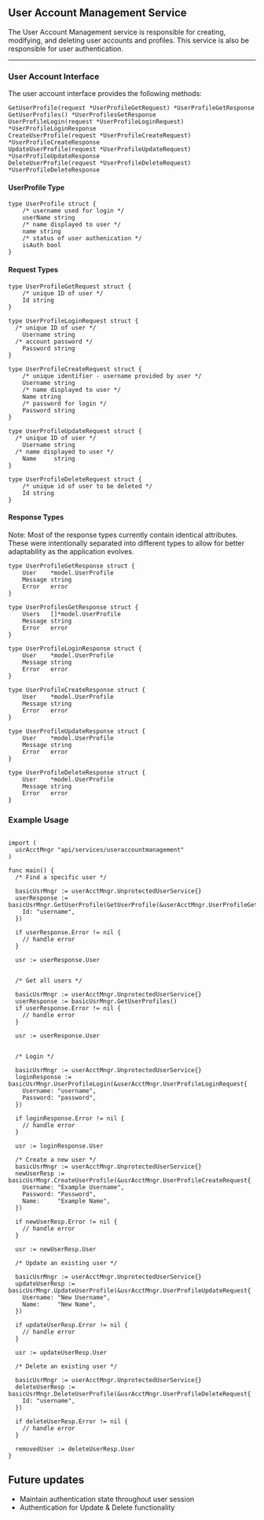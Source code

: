 ## User Account Management Service

The User Account Management service is responsible for creating, modifying, and deleting user accounts and profiles. This service is also be responsible for user authentication.

---

### User Account Interface

The user account interface provides the following methods:
```golang
GetUserProfile(request *UserProfileGetRequest) *UserProfileGetResponse
GetUserProfiles() *UserProfilesGetResponse
UserProfileLogin(request *UserProfileLoginRequest) *UserProfileLoginResponse
CreateUserProfile(request *UserProfileCreateRequest) *UserProfileCreateResponse
UpdateUserProfile(request *UserProfileUpdateRequest) *UserProfileUpdateResponse
DeleteUserProfile(request *UserProfileDeleteRequest) *UserProfileDeleteResponse
 ```


#### UserProfile Type
```golang
type UserProfile struct {
	/* username used for login */
	userName string
	/* name displayed to user */
	name string
	/* status of user authenication */
	isAuth bool
}
```
#### Request Types
```golang
type UserProfileGetRequest struct {
	/* unique ID of user */
	Id string
}

type UserProfileLoginRequest struct {
  /* unique ID of user */
	Username string
  /* account password */
	Password string
}

type UserProfileCreateRequest struct {
	/* unique identifier - username provided by user */
	Username string
	/* name displayed to user */
	Name string
	/* password for login */
	Password string
}

type UserProfileUpdateRequest struct {
  /* unique ID of user */
	Username string
  /* name displayed to user */
	Name     string
}

type UserProfileDeleteRequest struct {
	/* unique id of user to be deleted */
	Id string
}

```
#### Response Types
Note: Most of the response types currently contain identical attributes. These were intentionally separated into different types to allow for better adaptability as the application evolves. 
```golang
type UserProfileGetResponse struct {
	User    *model.UserProfile
	Message string
	Error   error
}

type UserProfilesGetResponse struct {
	Users   []*model.UserProfile
	Message string
	Error   error
}

type UserProfileLoginResponse struct {
	User    *model.UserProfile
	Message string
	Error   error
}

type UserProfileCreateResponse struct {
	User    *model.UserProfile
	Message string
	Error   error
}

type UserProfileUpdateResponse struct {
	User    *model.UserProfile
	Message string
	Error   error
}

type UserProfileDeleteResponse struct {
	User    *model.UserProfile
	Message string
	Error   error
}
```
### Example Usage

```golang

import (
  usrAcctMngr "api/services/useraccountmanagement"
)

func main() {
  /* Find a specific user */
  
  basicUsrMngr := userAcctMngr.UnprotectedUserService{}
  userResponse := basicUsrMngr.GetUserProfile(GetUserProfile(&userAcctMngr.UserProfileGetRequest{
    Id: "username",
  })
  
  if userResponse.Error != nil {
    // handle error
  }
  
  usr := userResponse.User
  
  
  /* Get all users */
  
  basicUsrMngr := userAcctMngr.UnprotectedUserService{}
  userResponse := basicUsrMngr.GetUserProfiles()  
  if userResponse.Error != nil {
    // handle error
  }
  
  usr := userResponse.User
  
  
  /* Login */
  
  basicUsrMngr := userAcctMngr.UnprotectedUserService{}
  loginResponse := basicUsrMngr.UserProfileLogin(&userAcctMngr.UserProfileLoginRequest{
    Username: "username",
    Password: "password",
  })
  
  if loginResponse.Error != nil {
    // handle error
  }
  
  usr := loginResponse.User
      
  /* Create a new user */
  basicUsrMngr := userAcctMngr.UnprotectedUserService{}
  newUserResp := basicUsrMngr.CreateUserProfile(&usrAcctMngr.UserProfileCreateRequest{
    Username: "Example Username",
    Password: "Password",
    Name:     "Example Name",
  })

  if newUserResp.Error != nil {
    // handle error
  }
  
  usr := newUserResp.User

  /* Update an existing user */
  
  basicUsrMngr := userAcctMngr.UnprotectedUserService{}
  updateUserResp := basicUsrMngr.UpdateUserProfile(&usrAcctMngr.UserProfileUpdateRequest{
    Username: "New Username",
    Name:     "New Name",
  })

  if updateUserResp.Error != nil {
    // handle error
  }

  usr := updateUserResp.User

  /* Delete an existing user */
  
  basicUsrMngr := userAcctMngr.UnprotectedUserService{}
  deleteUserResp := basicUsrMngr.DeleteUserProfile(&usrAcctMngr.UserProfileDeleteRequest{
    Id: "username",
  })

  if deleteUserResp.Error != nil {
    // handle error
  }

  removedUser := deleteUserResp.User
}
```


## Future updates
* Maintain authentication state throughout user session
* Authentication for Update & Delete functionality

